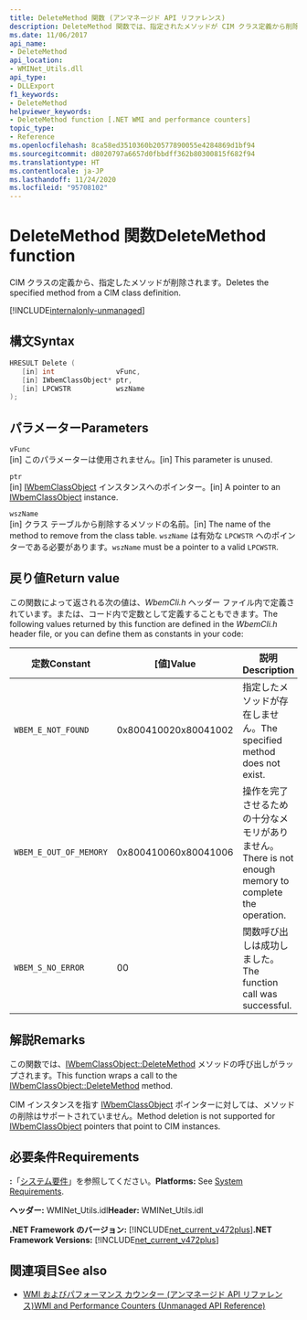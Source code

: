 ```yaml
---
title: DeleteMethod 関数 (アンマネージド API リファレンス)
description: DeleteMethod 関数では、指定されたメソッドが CIM クラス定義から削除されます。
ms.date: 11/06/2017
api_name:
- DeleteMethod
api_location:
- WMINet_Utils.dll
api_type:
- DLLExport
f1_keywords:
- DeleteMethod
helpviewer_keywords:
- DeleteMethod function [.NET WMI and performance counters]
topic_type:
- Reference
ms.openlocfilehash: 8ca58ed3510360b20577890055e4284869d1bf94
ms.sourcegitcommit: d8020797a6657d0fbbdff362b80300815f682f94
ms.translationtype: HT
ms.contentlocale: ja-JP
ms.lasthandoff: 11/24/2020
ms.locfileid: "95708102"
---
```

# <a name="deletemethod-function"></a><span data-ttu-id="035fb-103">DeleteMethod 関数</span><span class="sxs-lookup"><span data-stu-id="035fb-103">DeleteMethod function</span></span>

<span data-ttu-id="035fb-104">CIM クラスの定義から、指定したメソッドが削除されます。</span><span class="sxs-lookup"><span data-stu-id="035fb-104">Deletes the specified method from a CIM class definition.</span></span>

[!INCLUDE[internalonly-unmanaged](../../../../includes/internalonly-unmanaged.md)]

## <a name="syntax"></a><span data-ttu-id="035fb-105">構文</span><span class="sxs-lookup"><span data-stu-id="035fb-105">Syntax</span></span>  
  
```cpp  
HRESULT Delete (
   [in] int               vFunc,
   [in] IWbemClassObject* ptr,
   [in] LPCWSTR           wszName
);
```  

## <a name="parameters"></a><span data-ttu-id="035fb-106">パラメーター</span><span class="sxs-lookup"><span data-stu-id="035fb-106">Parameters</span></span>

`vFunc`  
<span data-ttu-id="035fb-107">[in] このパラメーターは使用されません。</span><span class="sxs-lookup"><span data-stu-id="035fb-107">[in] This parameter is unused.</span></span>

`ptr`  
<span data-ttu-id="035fb-108">[in] [IWbemClassObject](/windows/desktop/api/wbemcli/nn-wbemcli-iwbemclassobject) インスタンスへのポインター。</span><span class="sxs-lookup"><span data-stu-id="035fb-108">[in] A pointer to an [IWbemClassObject](/windows/desktop/api/wbemcli/nn-wbemcli-iwbemclassobject) instance.</span></span>

`wszName`  
<span data-ttu-id="035fb-109">[in] クラス テーブルから削除するメソッドの名前。</span><span class="sxs-lookup"><span data-stu-id="035fb-109">[in] The name of the method to remove from the class table.</span></span> <span data-ttu-id="035fb-110">`wszName` は有効な `LPCWSTR` へのポインターである必要があります。</span><span class="sxs-lookup"><span data-stu-id="035fb-110">`wszName` must be a pointer to a valid `LPCWSTR`.</span></span>

## <a name="return-value"></a><span data-ttu-id="035fb-111">戻り値</span><span class="sxs-lookup"><span data-stu-id="035fb-111">Return value</span></span>

<span data-ttu-id="035fb-112">この関数によって返される次の値は、*WbemCli.h* ヘッダー ファイル内で定義されています。または、コード内で定数として定義することもできます。</span><span class="sxs-lookup"><span data-stu-id="035fb-112">The following values returned by this function are defined in the *WbemCli.h* header file, or you can define them as constants in your code:</span></span>

|<span data-ttu-id="035fb-113">定数</span><span class="sxs-lookup"><span data-stu-id="035fb-113">Constant</span></span>  |<span data-ttu-id="035fb-114">[値]</span><span class="sxs-lookup"><span data-stu-id="035fb-114">Value</span></span>  |<span data-ttu-id="035fb-115">説明</span><span class="sxs-lookup"><span data-stu-id="035fb-115">Description</span></span>  |
|---------|---------|---------|
| `WBEM_E_NOT_FOUND` | <span data-ttu-id="035fb-116">0x80041002</span><span class="sxs-lookup"><span data-stu-id="035fb-116">0x80041002</span></span> | <span data-ttu-id="035fb-117">指定したメソッドが存在しません。</span><span class="sxs-lookup"><span data-stu-id="035fb-117">The specified method does not exist.</span></span> |
| `WBEM_E_OUT_OF_MEMORY` | <span data-ttu-id="035fb-118">0x80041006</span><span class="sxs-lookup"><span data-stu-id="035fb-118">0x80041006</span></span> | <span data-ttu-id="035fb-119">操作を完了させるための十分なメモリがありません。</span><span class="sxs-lookup"><span data-stu-id="035fb-119">There is not enough memory to complete the operation.</span></span> |
| `WBEM_S_NO_ERROR` | <span data-ttu-id="035fb-120">0</span><span class="sxs-lookup"><span data-stu-id="035fb-120">0</span></span> | <span data-ttu-id="035fb-121">関数呼び出しは成功しました。</span><span class="sxs-lookup"><span data-stu-id="035fb-121">The function call was successful.</span></span>  |

## <a name="remarks"></a><span data-ttu-id="035fb-122">解説</span><span class="sxs-lookup"><span data-stu-id="035fb-122">Remarks</span></span>

<span data-ttu-id="035fb-123">この関数では、[IWbemClassObject::DeleteMethod](/windows/desktop/api/wbemcli/nf-wbemcli-iwbemclassobject-deletemethod) メソッドの呼び出しがラップされます。</span><span class="sxs-lookup"><span data-stu-id="035fb-123">This function wraps a call to the [IWbemClassObject::DeleteMethod](/windows/desktop/api/wbemcli/nf-wbemcli-iwbemclassobject-deletemethod) method.</span></span>

<span data-ttu-id="035fb-124">CIM インスタンスを指す [IWbemClassObject](/windows/desktop/api/wbemcli/nn-wbemcli-iwbemclassobject) ポインターに対しては、メソッドの削除はサポートされていません。</span><span class="sxs-lookup"><span data-stu-id="035fb-124">Method deletion is not supported for [IWbemClassObject](/windows/desktop/api/wbemcli/nn-wbemcli-iwbemclassobject) pointers that point to CIM instances.</span></span>

## <a name="requirements"></a><span data-ttu-id="035fb-125">必要条件</span><span class="sxs-lookup"><span data-stu-id="035fb-125">Requirements</span></span>  

 <span data-ttu-id="035fb-126">**:**「[システム要件](../../get-started/system-requirements.md)」を参照してください。</span><span class="sxs-lookup"><span data-stu-id="035fb-126">**Platforms:** See [System Requirements](../../get-started/system-requirements.md).</span></span>  
  
 <span data-ttu-id="035fb-127">**ヘッダー:** WMINet_Utils.idl</span><span class="sxs-lookup"><span data-stu-id="035fb-127">**Header:** WMINet_Utils.idl</span></span>  
  
 <span data-ttu-id="035fb-128">**.NET Framework のバージョン:** [!INCLUDE[net_current_v472plus](../../../../includes/net-current-v472plus.md)]</span><span class="sxs-lookup"><span data-stu-id="035fb-128">**.NET Framework Versions:** [!INCLUDE[net_current_v472plus](../../../../includes/net-current-v472plus.md)]</span></span>  
  
## <a name="see-also"></a><span data-ttu-id="035fb-129">関連項目</span><span class="sxs-lookup"><span data-stu-id="035fb-129">See also</span></span>

- [<span data-ttu-id="035fb-130">WMI およびパフォーマンス カウンター (アンマネージド API リファレンス)</span><span class="sxs-lookup"><span data-stu-id="035fb-130">WMI and Performance Counters (Unmanaged API Reference)</span></span>](index.md)
